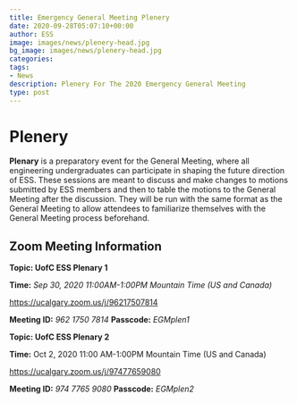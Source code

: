 ```yaml
---
title: Emergency General Meeting Plenery
date: 2020-09-28T05:07:10+00:00
author: ESS
image: images/news/plenery-head.jpg
bg_image: images/news/plenery-head.jpg
categories:
tags:
- News
description: Plenery For The 2020 Emergency General Meeting
type: post
---
```

# Plenery

**Plenary** is a preparatory event for the General Meeting, where all engineering undergraduates can participate in shaping the future direction of ESS. These sessions are meant to discuss and make changes to motions submitted by ESS members and then to table the motions to the General Meeting after the discussion. They will be run with the same format as the General Meeting to allow attendees to familiarize themselves with the General Meeting process beforehand.

## Zoom Meeting Information

**Topic: UofC ESS Plenary 1**

**Time:** *Sep 30, 2020 11:00AM-1:00PM Mountain Time (US and Canada)*

https://ucalgary.zoom.us/j/96217507814

**Meeting ID:** *962 1750 7814*
**Passcode:** *EGMplen1*


**Topic: UofC ESS Plenary 2**

**Time:** Oct 2, 2020 11:00 AM-1:00PM Mountain Time (US and Canada)

https://ucalgary.zoom.us/j/97477659080

**Meeting ID:** *974 7765 9080*
**Passcode:** *EGMplen2*